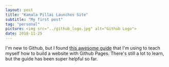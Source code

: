 ```yaml
---
layout: post
title: "Kamala Pillai Launches Site"
subtitle: "My first post"
tag: "personal"
picture: <img src="../github_logo.jpg" alt="Github Logo">
date: 2018-11-25
---
```


I'm new to Github, but I found [this awesome guide](http://jmcglone.com/guides/github-pages/) that I'm using to teach myself how to build a website with Github Pages. There's still a lot to learn, but the guide has been super helpful so far. 
